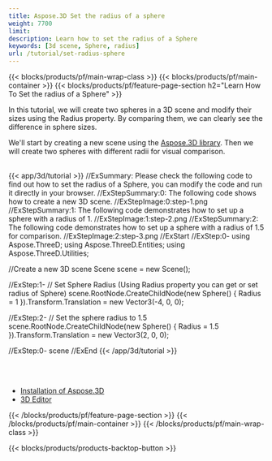 ```yaml
---
title: Aspose.3D Set the radius of a sphere
weight: 7700
limit: 
description: Learn how to set the radius of a Sphere
keywords: [3d scene, Sphere, radius]
url: /tutorial/set-radius-sphere
---
```


{{< blocks/products/pf/main-wrap-class >}}
{{< blocks/products/pf/main-container >}}
{{< blocks/products/pf/feature-page-section h2="Learn How To Set the radius of a Sphere" >}}

<p>
In this tutorial, we will create two spheres in a 3D scene and modify their sizes using the Radius property. By comparing them, we can clearly see the difference in sphere sizes.
</p>

<p>
We'll start by creating a new scene using the <a href="https://www.nuget.org/packages/Aspose.3D">Aspose.3D library</a>. Then we will create two spheres with different radii for visual comparison.
</p>

<br />
{{< app/3d/tutorial >}}
//ExSummary: Please check the following code to find out how to set the radius of a Sphere, you can modify the code and run it directly in your browser.
//ExStepSummary:0: The following code shows how to create a new 3D scene.
//ExStepImage:0:step-1.png
//ExStepSummary:1: The following code demonstrates how to set up a sphere with a radius of 1.
//ExStepImage:1:step-2.png
//ExStepSummary:2: The following code demonstrates how to set up a sphere with a radius of 1.5 for comparison.
//ExStepImage:2:step-3.png
//ExStart
//ExStep:0-
using Aspose.ThreeD;
using Aspose.ThreeD.Entities;
using Aspose.ThreeD.Utilities;

//Create a new 3D scene
Scene scene = new Scene();

//ExStep:1-
// Set Sphere Radius (Using Radius property you can get or set radius of Sphere)
scene.RootNode.CreateChildNode(new Sphere() { Radius = 1 }).Transform.Translation = new Vector3(-4, 0, 0);

//ExStep:2-
// Set the sphere radius to 1.5
scene.RootNode.CreateChildNode(new Sphere() { Radius = 1.5 }).Transform.Translation = new Vector3(2, 0, 0);

//ExStep:0-
scene
//ExEnd
{{< /app/3d/tutorial >}}
<br />

<br />
<br />
<div class="code-sample">
    <ul class="link-list">
        <li class="link-item"><a href="https://docs.aspose.com/3d/net/installation/">Installation of Aspose.3D</a></li>
        <li class="link-item"><a href="https://products.aspose.app/3d/editor/">3D Editor</a></li>
    </ul>
</div>

{{< /blocks/products/pf/feature-page-section >}}
{{< /blocks/products/pf/main-container >}}
{{< /blocks/products/pf/main-wrap-class >}}

{{< blocks/products/products-backtop-button >}}

